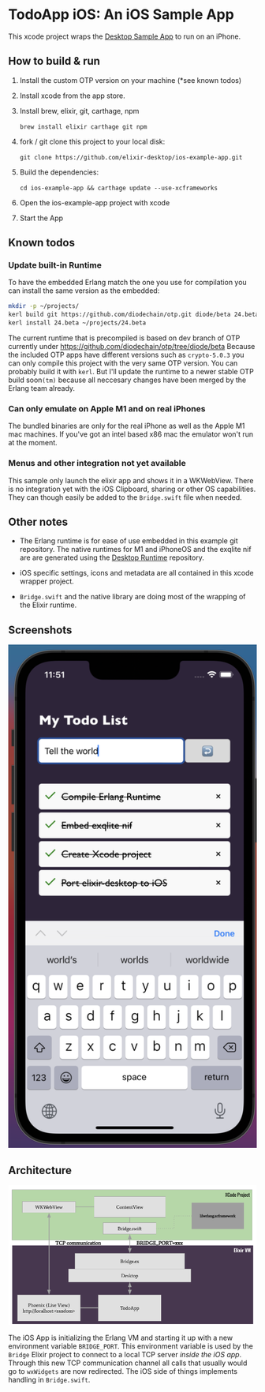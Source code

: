 # TodoApp iOS: An iOS Sample App

This xcode project wraps the [Desktop Sample App](https://github.com/elixir-desktop/desktop-example-app) to run on an iPhone.

## How to build & run

1. Install the custom OTP version on your machine (*see known todos)
1. Install xcode from the app store.
1. Install brew, elixir, git, carthage, npm

    `brew install elixir carthage git npm`

1. fork / git clone this project to your local disk:

    `git clone https://github.com/elixir-desktop/ios-example-app.git`
1. Build the dependencies:

    `cd ios-example-app && carthage update --use-xcframeworks`

1. Open the ios-example-app project with xcode
1. Start the App

## Known todos

### Update built-in Runtime

To have the embedded Erlang match the one you use for compilation you can install
the same version as the embedded:

```bash
mkdir -p ~/projects/
kerl build git https://github.com/diodechain/otp.git diode/beta 24.beta
kerl install 24.beta ~/projects/24.beta
```

The current runtime that is precompiled is based on dev branch of OTP currently under
https://github.com/diodechain/otp/tree/diode/beta
Because the included OTP apps have different versions such as `crypto-5.0.3` you can only compile this project 
with the very same OTP version. You can probably build it with `kerl`. But I'll update the runtime to a newer stable
OTP build soon`(tm)` because all neccesary changes have been merged by the Erlang team already.

### Can only emulate on Apple M1 and on real iPhones

The bundled binaries are only for the real iPhone as well as the Apple M1 mac machines. If you've got an intel based x86 mac the emulator won't run at the moment.

### Menus and other integration not yet available

This sample only launch the elixir app and shows it in a WKWebView. There is no integration yet with the iOS Clipboard, sharing or other OS capabilities. They can though easily be added to the `Bridge.swift` file when needed.

##  Other notes

- The Erlang runtime is for ease of use embedded in this example git repository. The native runtimes for M1 and iPhoneOS and the exqlite nif are are generated using the [Desktop Runtime](https://github.com/elixir-desktop/runtimes) repository. 

- iOS specific settings, icons and metadata are all contained in this xcode wrapper project. 

- `Bridge.swift` and the native library are doing most of the wrapping of the Elixir runtime. 

## Screenshots

![App](/app.png?raw=true "Running App")

## Architecture

![App](/ios_elixir.png?raw=true "Architecture")

The iOS App is initializing the Erlang VM and starting it up with a new environment variable `BRIDGE_PORT`. This environment variable is used by the `Bridge` Elixir project to connect to a local TCP server _inside the iOS app_. Through this new TCP communication channel all calls that usually would go to `wxWidgets` are now redirected. The iOS side of things implements handling in `Bridge.swift`.  
